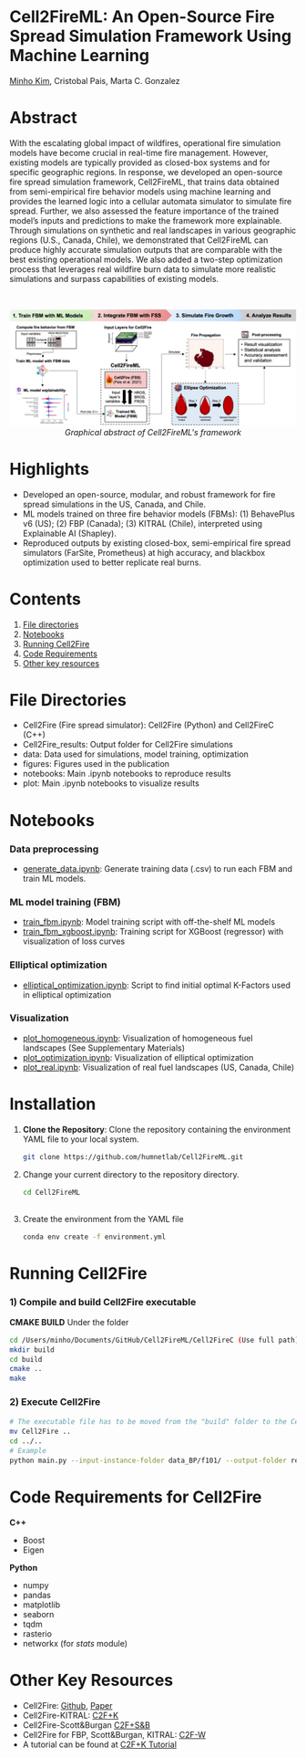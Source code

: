 # Cell2FireML: An Open-Source Fire Spread Simulation Framework Using Machine Learning
[Minho Kim](https://minho.me), Cristobal Pais, Marta C. Gonzalez

# Abstract
With the escalating global impact of wildfires, operational fire simulation models have become crucial in real-time fire management. However, existing models are typically provided as closed-box systems and for specific geographic regions. In response, we developed an open-source fire spread simulation framework, Cell2FireML, that trains data obtained from semi-empirical fire behavior models using machine learning and provides the learned logic into a cellular automata simulator to simulate fire spread. Further, we also assessed the feature importance of the trained model’s inputs and predictions to make the framework more explainable. Through simulations on synthetic and real landscapes in various geographic regions (U.S., Canada, Chile), we demonstrated that Cell2FireML can produce highly accurate simulation outputs that are comparable with the best existing operational models. We also added a two-step optimization process that leverages real wildfire burn data to simulate more realistic simulations and surpass capabilities of existing models.

<br/>
<p align="center">
  <img src="figures/graphical_abstract.jpg" width="900">
  <br><i>Graphical abstract of Cell2FireML's framework</i>
</p>

# Highlights
* Developed an open-source, modular, and robust framework for fire spread simulations in the US, Canada, and Chile.
* ML models trained on three fire behavior models (FBMs): (1) BehavePlus v6 (US); (2) FBP (Canada); (3) KITRAL (Chile), interpreted using Explainable AI (Shapley).
* Reproduced outputs by existing closed-box, semi-empirical fire spread simulators (FarSite, Prometheus) at high accuracy, and blackbox optimization used to better replicate real burns.

# Contents
1. [File directories](#Directories)
2. [Notebooks](#Notebooks)
3. [Running Cell2Fire](#Cell2Fire)
4. [Code Requirements](#Requirements)
5. [Other key resources](#Resources)

# File Directories
<a id="Directories"></a>

- Cell2Fire (Fire spread simulator): Cell2Fire (Python) and Cell2FireC (C++)
- Cell2Fire_results: Output folder for Cell2Fire simulations
- data: Data used for simulations, model training, optimization
- figures: Figures used in the publication
- notebooks: Main .ipynb notebooks to reproduce results
- plot: Main .ipynb notebooks to visualize results

# Notebooks
<a id="Notebooks"></a>

### Data preprocessing
- [generate_data.ipynb](notebooks/generate_data.ipynb): Generate training data (.csv) to run each FBM and train ML models.

### ML model training (FBM)
- [train_fbm.ipynb](notebooks/train_fbm.ipnb): Model training script with off-the-shelf ML models
- [train_fbm_xgboost.ipynb](notebooks/train_fbm_xgboost.ipynb): Training script for XGBoost (regressor) with visualization of loss curves

### Elliptical optimization
- [elliptical_optimization.ipynb](notebooks/elliptical_optimization.ipynb): Script to find initial optimal K-Factors used in elliptical optimization

### Visualization
- [plot_homogeneous.ipynb](notebooks/plot_homogeneous.ipynb): Visualization of homogeneous fuel landscapes (See Supplementary Materials)
- [plot_optimization.ipynb](notebooks/plot_optimization.ipynb): Visualization of elliptical optimization
- [plot_real.ipynb](notebooks/plot_real.iypnb): Visualization of real fuel landscapes (US, Canada, Chile)

# Installation
1. **Clone the Repository**: Clone the repository containing the environment YAML file to your local system.
   ```bash
   git clone https://github.com/humnetlab/Cell2FireML.git
2. Change your current directory to the repository directory. 
   ```bash
   cd Cell2FireML
  
3. Create the environment from the YAML file
   ```bash
   conda env create -f environment.yml

# Running Cell2Fire
<a id="Cell2Fire"></a>

### 1) Compile and build Cell2Fire executable
**CMAKE BUILD**
Under the folder
```bash
cd /Users/minho/Documents/GitHub/Cell2FireML/Cell2FireC (Use full path)
mkdir build
cd build
cmake ..
make
```
### 2) Execute Cell2Fire
```bash
# The executable file has to be moved from the "build" folder to the Cell2FireC folder*
mv Cell2Fire .. 
cd ../..
# Example
python main.py --input-instance-folder data_BP/f101/ --output-folder results/BP_f101_test/ --ignitions --sim-years 1 --nsims 1 --grids --finalGrid --weather rows --nweathers 1 --Fire-Period-Length 1.0 --ROS-CV 0.0 --output-messages --seed 123 --IgnitionRad 1 --stats --verbose --allPlots
```

# Code Requirements for Cell2Fire
<a id="Requirements"></a>

**C++**
- Boost
- Eigen

**Python**
- numpy
- pandas
- matplotlib
- seaborn
- tqdm
- rasterio
- networkx (for *stats* module)

# Other Key Resources
<a id="Resources"></a>

* Cell2Fire: [Github](https://github.com/cell2fire/Cell2Fire), [Paper](https://www.frontiersin.org/articles/10.3389/ffgc.2021.692706/full)
* Cell2Fire-KITRAL: [C2F+K](https://github.com/fire2a/C2FK)
* Cell2Fire-Scott&Burgan [C2F+S&B](https://github.com/fire2a/C2FSB)
* Cell2Fire for FBP, Scott&Burgan, KITRAL: [C2F-W](https://github.com/fire2a/C2F-W)
* A tutorial can be found at [C2F+K Tutorial](https://docs.google.com/presentation/d/1Y6fPAhDrSThGSvYFvqdccXTvVrUcvbHZsDLAwbfMD18/edit?usp=sharing)

